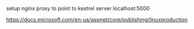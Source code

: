 setup nginx proxy to point to kestrel server localhost:5000

https://docs.microsoft.com/en-us/aspnet/core/publishing/linuxproduction
